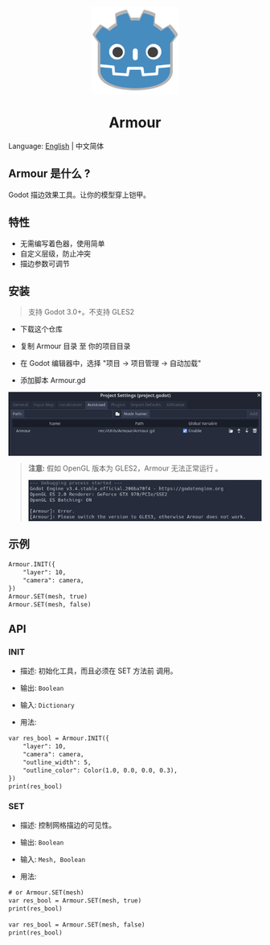 <p align="center"><img src="https://raw.githubusercontent.com/tony709394/Armour/main/Images/logo.png" align="center" width="175"></p>

<h1 align="center">Armour</h1>

Language: [English](README.md) | 中文简体

## Armour 是什么 ?

Godot 描边效果工具。让你的模型穿上铠甲。

## 特性

- 无需编写着色器，使用简单
- 自定义层级，防止冲突
- 描边参数可调节

## 安装

> 支持 Godot 3.0+。不支持 GLES2

- 下载这个仓库

- 复制 Armour 目录 至 你的项目目录

- 在 Godot 编辑器中，选择 "项目 -> 项目管理 -> 自动加载"

- 添加脚本 Armour.gd

<p align="center"><img src="https://raw.githubusercontent.com/tony709394/Armour/main/Images/autoload.png" align="center"></p>

>  **注意:** 假如 OpenGL 版本为 GLES2，Armour 无法正常运行 。
> 
> <img src="https://raw.githubusercontent.com/tony709394/Armour/main/Images/error.png" align="center">

## 示例

```
Armour.INIT({
    "layer": 10,
    "camera": camera,
})
Armour.SET(mesh, true)
Armour.SET(mesh, false)
```

## API

### INIT

- 描述: 初始化工具，而且必须在 SET 方法前 调用。

- 输出: `Boolean`

- 输入: `Dictionary`

- 用法:

```
var res_bool = Armour.INIT({
    "layer": 10,
    "camera": camera,
    "outline_width": 5,
    "outline_color": Color(1.0, 0.0, 0.0, 0.3),
})
print(res_bool)
```

### SET

- 描述: 控制网格描边的可见性。

- 输出: `Boolean`

- 输入: `Mesh, Boolean`

- 用法:

```
# or Armour.SET(mesh)
var res_bool = Armour.SET(mesh, true)
print(res_bool)

var res_bool = Armour.SET(mesh, false)
print(res_bool)
```